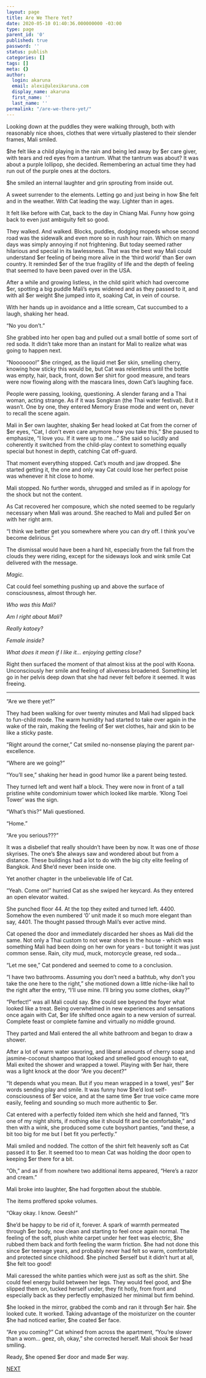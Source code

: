 ```yaml
---
layout: page
title: Are We There Yet?
date: 2020-05-10 01:40:36.000000000 -03:00
type: page
parent_id: '0'
published: true
password: ''
status: publish
categories: []
tags: []
meta: {}
author:
  login: akaruna
  email: alexi@alexikaruna.com
  display_name: akaruna
  first_name: ''
  last_name: ''
permalink: "/are-we-there-yet/"
---
```

<!-- wp:paragraph -->

Looking down at the puddles they were walking through, both with reasonably nice shoes, clothes that were virtually plastered to their slender frames, Mali smiled.&nbsp;

<!-- /wp:paragraph -->

<!-- wp:paragraph -->

$he felt like a child playing in the rain and being led away by $er care giver, with tears and red eyes from a tantrum. What the tantrum was about? It was about a purple lollipop, she decided. Remembering an actual time they had run out of the purple ones at the doctors.&nbsp;

<!-- /wp:paragraph -->

<!-- wp:paragraph -->

$he smiled an internal laughter and grin sprouting from inside out.&nbsp;

<!-- /wp:paragraph -->

<!-- wp:paragraph -->

A sweet surrender to the elements. Letting go and just being in how $he felt and in the weather. With Cat leading the way. Lighter than in ages.&nbsp;

<!-- /wp:paragraph -->

<!-- wp:paragraph -->

It felt like before with Cat, back to the day in Chiang Mai. Funny how going back to even just ambiguity felt so good.&nbsp;

<!-- /wp:paragraph -->

<!-- wp:paragraph -->

They walked. And walked. Blocks, puddles, dodging mopeds whose second road was the sidewalk and even more so in rush hour rain. Which on many days was simply annoying if not frightening. But today seemed rather hilarious and special in its lawlessness. That was the best way Mali could understand $er feeling of being more alive in the ‘third world’ than $er own country. It reminded $er of the true fragility of life and the depth of feeling that seemed to have been paved over in the USA.

<!-- /wp:paragraph -->

<!-- wp:paragraph -->

After a while and growing listless, in the child spirit which had overcome $er, spotting a big puddle Mali’s eyes widened and as they passed to it, and with all $er weight $he jumped into it, soaking Cat, in vein of course.&nbsp;

<!-- /wp:paragraph -->

<!-- wp:paragraph -->

With her hands up in avoidance and a little scream, Cat succumbed to a laugh, shaking her head.&nbsp;

<!-- /wp:paragraph -->

<!-- wp:paragraph -->

“No you don’t.”&nbsp;

<!-- /wp:paragraph -->

<!-- wp:paragraph -->

She grabbed into her open bag and pulled out a small bottle of some sort of red soda. It didn’t take more than an instant for Mali to realize what was going to happen next.

<!-- /wp:paragraph -->

<!-- wp:paragraph -->

“Nooooooo!” $he cringed, as the liquid met $er skin, smelling cherry, knowing how sticky this would be, but Cat was relentless until the bottle was empty, hair, back, front, down $er shirt for good measure, and tears were now flowing along with the mascara lines, down Cat’s laughing face.&nbsp;

<!-- /wp:paragraph -->

<!-- wp:paragraph -->

People were passing, looking, questioning. A slender farang and a Thai woman, acting strange. As if it was Songkran (the Thai water festival). But it wasn’t. One by one, they entered Memory Erase mode and went on, never to recall the scene again.

<!-- /wp:paragraph -->

<!-- wp:paragraph -->

Mali in $er own laughter, shaking $er head looked at Cat from the corner of $er eyes, “Cat, I don’t even care anymore how you take this,” $he paused to emphasize, “I love you. If it were up to me…” She said so lucidly and coherently it switched from the child-play context to something equally special but honest in depth, catching Cat off-guard.

<!-- /wp:paragraph -->

<!-- wp:paragraph -->

That moment everything stopped. Cat’s mouth and jaw dropped. $he started getting it, the one and only way Cat could lose her perfect poise was whenever it hit close to home.

<!-- /wp:paragraph -->

<!-- wp:paragraph -->

Mali stopped. No further words, shrugged and smiled as if in apology for the shock but not the content.&nbsp;

<!-- /wp:paragraph -->

<!-- wp:paragraph -->

As Cat recovered her composure, which she noted seemed to be regularly necessary when Mali was around. She reached to Mali and pulled $er on with her right arm.

<!-- /wp:paragraph -->

<!-- wp:paragraph -->

“I think we better get you somewhere where you can dry off. I think you’ve become delirious.”

<!-- /wp:paragraph -->

<!-- wp:paragraph -->

The dismissal would have been a hard hit, especially from the fall from the clouds they were riding, except for the sideways look and wink smile Cat delivered with the message.&nbsp;

<!-- /wp:paragraph -->

<!-- wp:paragraph -->

_Magic._

<!-- /wp:paragraph -->

<!-- wp:paragraph -->

Cat could feel something pushing up and above the surface of consciousness, almost through her.&nbsp;

<!-- /wp:paragraph -->

<!-- wp:paragraph -->

_Who was this Mali?&nbsp;_

<!-- /wp:paragraph -->

<!-- wp:paragraph -->

_Am I right about Mali?&nbsp;_

<!-- /wp:paragraph -->

<!-- wp:paragraph -->

_Really katoey?&nbsp;_

<!-- /wp:paragraph -->

<!-- wp:paragraph -->

_Female inside?&nbsp;_

<!-- /wp:paragraph -->

<!-- wp:paragraph -->

_What does it mean if I like it… enjoying getting close?_

<!-- /wp:paragraph -->

<!-- wp:paragraph -->

Right then surfaced the moment of that almost kiss at the pool with Koona. Unconsciously her smile and feeling of aliveness broadened. Something let go in her pelvis deep down that she had never felt before it seemed. It was freeing.

<!-- /wp:paragraph -->

<!-- wp:separator -->

* * *
<!-- /wp:separator -->

<!-- wp:paragraph -->

“Are we there yet?”

<!-- /wp:paragraph -->

<!-- wp:paragraph -->

They had been walking for over twenty minutes and Mali had slipped back to fun-child mode. The warm humidity had started to take over again in the wake of the rain, making the feeling of $er wet clothes, hair and skin to be like a sticky paste.

<!-- /wp:paragraph -->

<!-- wp:paragraph -->

“Right around the corner,” Cat smiled no-nonsense playing the parent par-excellence.

<!-- /wp:paragraph -->

<!-- wp:paragraph -->

“Where are we going?”

<!-- /wp:paragraph -->

<!-- wp:paragraph -->

“You’ll see,” shaking her head in good humor like a parent being tested.

<!-- /wp:paragraph -->

<!-- wp:paragraph -->

They turned left and went half a block. They were now in front of a tall pristine white condominium tower which looked like marble. ‘Klong Toei Tower’ was the sign.&nbsp;

<!-- /wp:paragraph -->

<!-- wp:paragraph -->

“What’s this?” Mali questioned.

<!-- /wp:paragraph -->

<!-- wp:paragraph -->

“Home.”

<!-- /wp:paragraph -->

<!-- wp:paragraph -->

“Are you serious???”&nbsp;

<!-- /wp:paragraph -->

<!-- wp:paragraph -->

It was a disbelief that really shouldn’t have been by now. It was one of _those_ skyrises. The one’s $he always saw and wondered about but from a distance. These buildings had a lot to do with the big city elite feeling of Bangkok. And $he’d never been inside one.&nbsp;

<!-- /wp:paragraph -->

<!-- wp:paragraph -->

Yet another chapter in the unbelievable life of Cat.

<!-- /wp:paragraph -->

<!-- wp:paragraph -->

“Yeah. Come on!” hurried Cat as she swiped her keycard. As they entered an open elevator waited.

<!-- /wp:paragraph -->

<!-- wp:paragraph -->

She punched floor 44. At the top they exited and turned left. 4400. Somehow the even numbered ‘0’ unit made it so much more elegant than say, 4401. The thought passed through Mali’s ever active mind.

<!-- /wp:paragraph -->

<!-- wp:paragraph -->

Cat opened the door and immediately discarded her shoes as Mali did the same. Not only a Thai custom to not wear shoes in the house - which was something Mali had been doing on her own for years - but tonight it was just common sense. Rain, city mud, muck, motorcycle grease, red soda…

<!-- /wp:paragraph -->

<!-- wp:paragraph -->

“Let me see,” Cat pondered and seemed to come to a conclusion.&nbsp;

<!-- /wp:paragraph -->

<!-- wp:paragraph -->

“I have two bathrooms. Assuming you don’t need a bathtub, why don’t you take the one here to the right,” she motioned down a little niche-like hall to the right after the entry, “I’ll use mine. I’ll bring you some clothes, okay?”

<!-- /wp:paragraph -->

<!-- wp:paragraph -->

“Perfect!” was all Mali could say. $he could see beyond the foyer what looked like a treat. Being overwhelmed in new experiences and sensations once again with Cat, $er life shifted once again to a new version of surreal. Complete feast or complete famine and virtually no middle ground.

<!-- /wp:paragraph -->

<!-- wp:paragraph -->

They parted and Mali entered the all white bathroom and began to draw a shower.&nbsp;

<!-- /wp:paragraph -->

<!-- wp:paragraph -->

After a lot of warm water savoring, and liberal amounts of cherry soap and jasmine-coconut shampoo that looked and smelled good enough to eat, Mali exited the shower and wrapped a towel. Playing with $er hair, there was a light knock at the door “Are you decent?”

<!-- /wp:paragraph -->

<!-- wp:paragraph -->

“It depends what you mean. But if you mean wrapped in a towel, yes!” $er words sending play and smile. It was funny how $he’d lost self-consciousness of $er voice, and at the same time $er true voice came more easily, feeling and sounding so much more authentic to $er.

<!-- /wp:paragraph -->

<!-- wp:paragraph -->

Cat entered with a perfectly folded item which she held and fanned, “It’s one of my night shirts, if nothing else it should fit and be comfortable,” and then with a wink, she produced some cute boyshort panties, “and these, a bit too big for me but I bet fit you perfectly.”

<!-- /wp:paragraph -->

<!-- wp:paragraph -->

Mali smiled and nodded. The cotton of the shirt felt heavenly soft as Cat passed it to $er. It seemed too to mean Cat was holding the door open to keeping $er there for a bit.&nbsp;

<!-- /wp:paragraph -->

<!-- wp:paragraph -->

“Oh,” and as if from nowhere two additional items appeared, “Here’s a razor and cream.”

<!-- /wp:paragraph -->

<!-- wp:paragraph -->

Mali broke into laughter, $he had forgotten about the stubble.&nbsp;

<!-- /wp:paragraph -->

<!-- wp:paragraph -->

The items proffered spoke volumes.

<!-- /wp:paragraph -->

<!-- wp:paragraph -->

“Okay okay. I know. Geesh!”

<!-- /wp:paragraph -->

<!-- wp:paragraph -->

$he’d be happy to be rid of it, forever. A spark of warmth permeated through $er body, now clean and starting to feel once again normal. The feeling of the soft, plush white carpet under her feet was electric, $he rubbed them back and forth feeling the warm friction. $he had not done this since $er teenage years, and probably never had felt so warm, comfortable and protected since childhood. $he pinched $erself but it didn’t hurt at all, $he felt too good!

<!-- /wp:paragraph -->

<!-- wp:paragraph -->

Mali caressed the white panties which were just as soft as the shirt. She could feel energy build between her legs. They would feel good, and $he slipped them on, tucked herself under, they fit hotly, from front and especially back as they perfectly emphasized her minimal but firm behind.&nbsp;

<!-- /wp:paragraph -->

<!-- wp:paragraph -->

$he looked in the mirror, grabbed the comb and ran it through $er hair. $he looked cute. It worked. Taking advantage of the moisturizer on the counter $he had noticed earlier, $he coated $er face.

<!-- /wp:paragraph -->

<!-- wp:paragraph -->

“Are you coming?” Cat whined from across the apartment, “You’re slower than a wom… geez, oh, okay,” she corrected herself. Mali shook $er head smiling.

<!-- /wp:paragraph -->

<!-- wp:paragraph -->

Ready, $he opened $er door and made $er way.

<!-- /wp:paragraph -->

<!-- wp:paragraph -->

[NEXT](https://ffs.alexikaruna.com/broken-rules/)

<!-- /wp:paragraph -->

